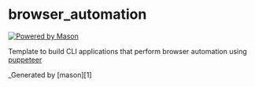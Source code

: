 # browser_automation

[![Powered by Mason](https://img.shields.io/endpoint?url=https%3A%2F%2Ftinyurl.com%2Fmason-badge)](https://github.com/felangel/mason)

Template to build CLI applications that perform browser automation using [puppeteer](https://github.com/xvrh/puppeteer-dart)

_Generated by [mason][1]